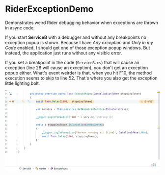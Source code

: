 # RiderExceptionDemo

Demonstrates weird Rider debugging behavior when exceptions are thrown in async code.

If you start **ServiceB** with a debugger and without any breakpoints no exception popup is shown.
Because I have *Any exception* and *Only in my Code* enabled, I should get one of those exception popup windows.
But instead, the application just runs without any visible error. 

If you set a breakpoint in the code (`ServiceB.cs`) that will cause an exception (line 28 will cause an exception), you don't get an exception popup either. 
What's event weirder is that, when you hit F10, the method execution seems to skip to line 52. That's where you also get the exception little lighting bolt.

![breakpoint](debug.gif)
